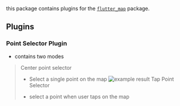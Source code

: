 this package contains plugins for the [`flutter_map`](https://pub.dev/packages/flutter_map) package.

## Plugins

### Point Selector Plugin

- contains two modes

> Center point selector
>
>- Select a single point on the map
![example result]("https://raw.githubusercontent.com/HemendCo/flutter_map_toolkit/main/.github_assets/center_point_selector.png")
> Tap Point Selector
>
>- select a point when user taps on the map
